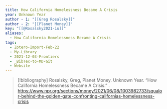 ```yaml
---
title: How California Homelessness Became A Crisis
year: Unknown Year
author - 1: "[[Greg Rosalsky]]"
author - 2: "[[Planet Money]]"
key: "[[@Rosalsky2021-iu]]"
aliases:
  - How California Homelessness Became A Crisis
tags:
  - Zotero-Import-Feb-22
  - My-Library
  - 2021-12-03-Frontiers
  - _BibTex-to-MD-Git
  - Website
---
```


> [!bibliography]
> Rosalsky, Greg, Planet Money. Unknown Year. “How California Homelessness Became A Crisis.” . https://www.npr.org/sections/money/2021/06/08/1003982733/squalor-behind-the-golden-gate-confronting-californias-homelessness-crisis